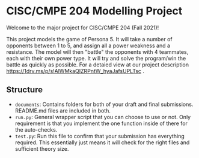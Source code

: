 # CISC/CMPE 204 Modelling Project

Welcome to the major project for CISC/CMPE 204 (Fall 2021)!

This project models the game of Persona 5. It will take a number of opponents between 1 to 5, and assign all a power weakness and a resistance. The model will then "battle" the opponents with 4 teammates, each with their own power type. It will try and solve the program/win the battle as quickly as possible. For a detaied view at our project description  https://1drv.ms/p/s!AlWMkaQIZRPntW_hyaJafsUPLTsc .

## Structure

* `documents`: Contains folders for both of your draft and final submissions. README.md files are included in both.
* `run.py`: General wrapper script that you can choose to use or not. Only requirement is that you implement the one function inside of there for the auto-checks.
* `test.py`: Run this file to confirm that your submission has everything required. This essentially just means it will check for the right files and sufficient theory size.
